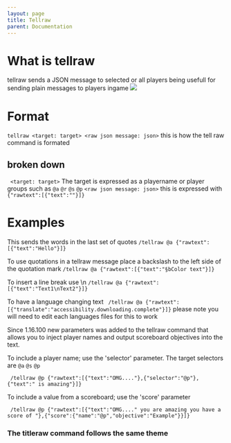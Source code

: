 ```yaml
---
layout: page
title: Tellraw
parent: Documentation
---
```


# What is tellraw
tellraw sends a JSON message to selected or all players
being usefull for sending plain messages to players ingame
![](/assets/images/Documentation/tellrawshow.png)
# Format
```tellraw <target: target> <raw json message: json>```
this is how the tell raw command is formated
## broken down
``` <target: target>```
The target is expressed as a playername or player groups such as ``@a`` ``@r`` ``@s`` ``@p``
```<raw json message: json>```
this is expressed with `{"rawtext":[{"text":""}]}`
# Examples
This sends the words in the last set of quotes
```/tellraw @a {"rawtext":[{"text":"Hello"}]}```

To use quotations in a tellraw message place a backslash to the left side of the quotation mark
```/tellraw @a {"rawtext":[{"text":"§bColor text"}]}```

To insert a line break use \n
```/tellraw @a {"rawtext":[{"text":"Text1\nText2"}]}```

 To have a language changing text
``` /tellraw @a {"rawtext":[{"translate":"accessibility.downloading.complete"}]}```
please note you will need to edit each languages files for this to work

Since 1.16.100 new parameters was added to the tellraw command that allows you to inject player names and output scoreboard objectives into the text.

To include a player name; use the 'selector' parameter. The target selectors are ``@a`` ``@s`` ``@p`` 

``` /tellraw @p {"rawtext":[{"text":"OMG...."},{"selector":"@p"},{"text":" is amazing"}]}```

To include a value from a scoreboard; use the 'score' parameter

``` /tellraw @p {"rawtext":[{"text":"OMG...." you are amazing you have a score of "},{"score":{"name":"@p","objective":"Example"}}]}```

### The titleraw command follows the same theme
